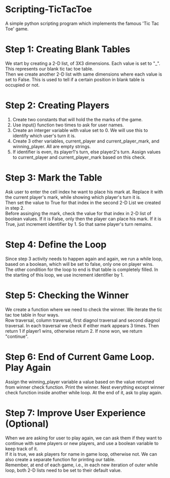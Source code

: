 <h1> Scripting-TicTacToe </h1>
<p> A simple python scripting program which implements the famous 'Tic Tac Toe' game. </p>

<h1> Step 1: Creating Blank Tables </h1>
<p>
  We start by creating a 2-D list, of 3X3 dimensions. Each value is set to "_". This represents our blank tic tac toe table. <br>
  Then we create another 2-D list with same dimensions where each value is set to False. This is used to tell if a certain position in blank table is occupied or not.
</p>

<h1> Step 2: Creating Players </h1>
<p>
  <ol>
    <li> Create two constants that will hold the the marks of the game. </li>
    <li> Use input() function two times to ask for user names. </li>
    <li> Create an interger variable with value set to 0. We will use this to identify which user's turn it is. </li>
    <li> Create 3 other variables, current_player and current_player_mark, and winning_player. All are empty strings. </li>
    <li> If identifier is even, its player1's turn, else player2's turn. Assign values to current_player and current_player_mark based on this check. </li>
  </ol>
</p>

<h1> Step 3: Mark the Table </h1>
<p>
  Ask user to enter the cell index he want to place his mark at. Replace it with the current player's mark, while showing which player's turn it is. <br>
  Then set the value to True for that index in the second 2-D List we created in step 2. <br>
  Before assinging the mark, check the value for that index in 2-D list of boolean values. 
  If it is False, only then the player can place his mark. If it is True, just increment identifier by 1. So that same player's turn remains.
  <br>
</p>

<h1> Step 4: Define the Loop </h1>
<p>
  Since step 3 activity needs to happen again and again, we run a while loop, based on a boolean, which will be set to false, only one on player wins. <br>
  The other condition for the loop to end is that table is completely filled. In the starting of this loop, we use increment identifier by 1.
</p>

<h1> Step 5: Checking the Winner </h1>
<p>
  We create a function where we need to check the winner. We iterate the tic tac toe table in four ways. <br>
  Row traversal, column traversal, first diagnol traversal and second diagnol traversal. 
  In each traversal we check if either mark appears 3 times. Then return 1 if player1 wins, otherwise return 2. If none won, we return "continue".
</p>

<h1> Step 6: End of Current Game Loop. Play Again </h1>
<p>
  Assign the winning_player variable a value based on the value returned from winner check function. Print the winner. 
  Nest everything except winner check function inside another while loop. At the end of it, ask to play again.
</p>

<h1> Step 7: Improve User Experience (Optional)</h1>
<p>
  When we are asking for user to play again, we can ask them if they want to continue with same players or new players, and use a boolean variable to keep track of it.
  <br>
  If it is true, we ask players for name in game loop, otherwise not. We can also create a separate function for printing our table. <br>
  Remember, at end of each game, i.e., in each new iteration of outer while loop, both 2-D lists need to be set to their default value.
</p>

